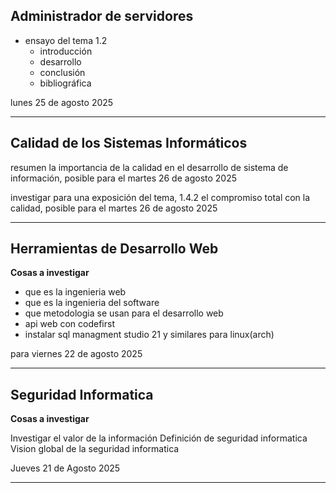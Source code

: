 ## Administrador de servidores

- ensayo del tema 1.2
	- introducción
	- desarrollo 
	- conclusión
	- bibliográfica

lunes 25 de agosto 2025

---

## Calidad de los Sistemas Informáticos

resumen la importancia de la calidad en el desarrollo de sistema de información, posible para el martes 26 de agosto 2025

investigar para una exposición del tema, 1.4.2 el compromiso total con la calidad, posible para el martes 26 de agosto 2025

---

## Herramientas de Desarrollo Web

**Cosas a investigar**
- que es la ingenieria web
- que es la ingenieria del software
- que metodologia se usan para el desarrollo web
- api web con codefirst
- instalar sql managment studio 21 y similares para linux(arch)

para viernes 22 de agosto 2025

---

## Seguridad Informatica

**Cosas a investigar**

Investigar el valor de la información
Definición de seguridad informatica
Vision global de la seguridad informatica

Jueves 21 de Agosto 2025

---